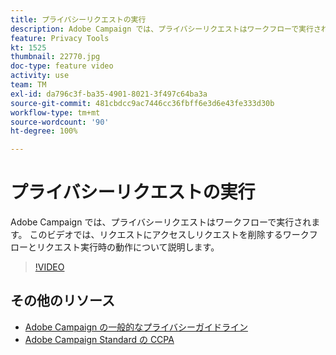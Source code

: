 ```yaml
---
title: プライバシーリクエストの実行
description: Adobe Campaign では、プライバシーリクエストはワークフローで実行されます。 このビデオでは、リクエストにアクセスしリクエストを削除するワークフローとリクエスト実行時の動作について説明します。
feature: Privacy Tools
kt: 1525
thumbnail: 22770.jpg
doc-type: feature video
activity: use
team: TM
exl-id: da796c3f-ba35-4901-8021-3f497c64ba3a
source-git-commit: 481cbdcc9ac7446cc36fbff6e3d6e43fe333d30b
workflow-type: tm+mt
source-wordcount: '90'
ht-degree: 100%

---
```


# プライバシーリクエストの実行

Adobe Campaign では、プライバシーリクエストはワークフローで実行されます。 このビデオでは、リクエストにアクセスしリクエストを削除するワークフローとリクエスト実行時の動作について説明します。

>[!VIDEO](https://video.tv.adobe.com/v/22770?quality=12)

## その他のリソース

* [Adobe Campaign の一般的なプライバシーガイドライン](https://experienceleague.adobe.com/docs/campaign-classic/using/getting-started/privacy/privacy-management.html?lang=ja#getting-started)
* [Adobe Campaign Standard の CCPA](https://experienceleague.adobe.com/docs/campaign-standard/using/getting-started/privacy/privacy-requests.html?lang=ja#privacy-requests)
